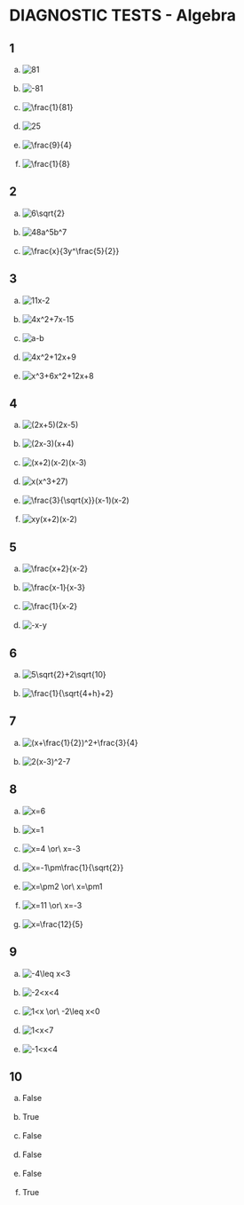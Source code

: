 # DIAGNOSTIC TESTS - Algebra

## 1
<ol type="a">
  <li><img title="81" src="https://latex.codecogs.com/gif.latex?81"/></li><br>
  <li><img title="-81" src="https://latex.codecogs.com/gif.latex?-81"/></li><br>
  <li><img title="\frac{1}{81}" src="https://latex.codecogs.com/gif.latex?%5Cfrac%7B1%7D%7B81%7D"/></li><br>
  <li><img title="25" src="https://latex.codecogs.com/gif.latex?25"/></li><br>
  <li><img title="\frac{9}{4}" src="https://latex.codecogs.com/gif.latex?%5Cfrac%7B9%7D%7B4%7D"/></li><br>
  <li><img title="\frac{1}{8}" src="https://latex.codecogs.com/gif.latex?%5Cfrac%7B1%7D%7B8%7D"/></li>
</ol>

## 2
<ol type="a">
  <li><img title="6\sqrt{2}" src="https://latex.codecogs.com/gif.latex?6%5Csqrt%7B2%7D"/></li><br>
  <li><img title="48a^5b^7" src="https://latex.codecogs.com/gif.latex?48a%5E5b%5E7"/></li><br>
  <li><img title="\frac{x}{3y^\frac{5}{2}}" src="https://latex.codecogs.com/gif.latex?%5Cfrac%7Bx%7D%7B3y%5E%5Cfrac%7B5%7D%7B2%7D%7D%7B%5Ccolor%7Bred%7D%28Incorrect%29%7D"/></li>
</ol>

## 3
<ol type="a">
  <li><img title="11x-2" src="https://latex.codecogs.com/gif.latex?11x-2"/></li><br>
  <li><img title="4x^2+7x-15" src="https://latex.codecogs.com/gif.latex?4x%5E2&plus;7x-15"/></li><br>
  <li><img title="a-b" src="https://latex.codecogs.com/gif.latex?a-b"/></li><br>
  <li><img title="4x^2+12x+9" src="https://latex.codecogs.com/gif.latex?4x%5E2&plus;12x&plus;9"/></li><br>
  <li><img title="x^3+6x^2+12x+8" src="https://latex.codecogs.com/gif.latex?x%5E3&plus;6x%5E2&plus;12x&plus;8"/></li>
</ol>

## 4
<ol type="a">
  <li><img title="(2x+5)(2x-5)" src="https://latex.codecogs.com/gif.latex?%282x&plus;5%29%282x-5%29"/></li><br>
  <li><img title="(2x-3)(x+4)" src="https://latex.codecogs.com/gif.latex?%282x-3%29%28x&plus;4%29"/></li><br>
  <li><img title="(x+2)(x-2)(x-3)" src="https://latex.codecogs.com/gif.latex?%28x&plus;2%29%28x-2%29%28x-3%29"/></li><br>
  <li><img title="x(x^3+27)" src="https://latex.codecogs.com/gif.latex?x%28x%5E3&plus;27%29%7B%5Ccolor%7Bred%7D%28Incorrect%29%7D"/></li><br>
  <li><img title="\frac{3}{\sqrt{x}}(x-1)(x-2)" src="https://latex.codecogs.com/gif.latex?%5Cfrac%7B3%7D%7B%5Csqrt%7Bx%7D%7D%28x-1%29%28x-2%29"/></li><br>
  <li><img title="xy(x+2)(x-2)" src="https://latex.codecogs.com/gif.latex?xy%28x&plus;2%29%28x-2%29"/></li>
</ol>

## 5
<ol type="a">
  <li><img title="\frac{x+2}{x-2}" src="https://latex.codecogs.com/gif.latex?%5Cfrac%7Bx&plus;2%7D%7Bx-2%7D"/></li><br>
  <li><img title="\frac{x-1}{x-3}" src="https://latex.codecogs.com/gif.latex?%5Cfrac%7Bx-1%7D%7Bx-3%7D"/></li><br>
  <li><img title="\frac{1}{x-2}" src="https://latex.codecogs.com/gif.latex?%5Cfrac%7B1%7D%7Bx-2%7D"/></li><br>
  <li><img title="-x-y" src="https://latex.codecogs.com/gif.latex?-x-y"/></li>
</ol>

## 6
<ol type="a">
  <li><img title="5\sqrt{2}+2\sqrt{10}" src="https://latex.codecogs.com/gif.latex?5%5Csqrt%7B2%7D&plus;2%5Csqrt%7B10%7D"/></li><br>
  <li><img title="\frac{1}{\sqrt{4+h}+2}" src="https://latex.codecogs.com/gif.latex?%5Cfrac%7B1%7D%7B%5Csqrt%7B4&plus;h%7D&plus;2%7D"/></li>
</ol>

## 7
<ol type="a">
  <li><img title="(x+\frac{1}{2})^2+\frac{3}{4}" src="https://latex.codecogs.com/gif.latex?%28x&plus;%5Cfrac%7B1%7D%7B2%7D%29%5E2&plus;%5Cfrac%7B3%7D%7B4%7D"/></li><br>
  <li><img title="2(x-3)^2-7" src="https://latex.codecogs.com/gif.latex?2%28x-3%29%5E2-7"/></li>
</ol>

## 8
<ol type="a">
  <li><img title="x=6" src="https://latex.codecogs.com/gif.latex?x%3D6"/></li><br>
  <li><img title="x=1" src="https://latex.codecogs.com/gif.latex?x%3D1"/></li><br>
  <li><img title="x=4 \or\ x=-3" src="https://latex.codecogs.com/gif.latex?x%3D4%20%5Cor%5C%20x%3D-3"/></li><br>
  <li><img title="x=-1\pm\frac{1}{\sqrt{2}}" src="https://latex.codecogs.com/gif.latex?x%3D-1%5Cpm%5Cfrac%7B1%7D%7B%5Csqrt%7B2%7D%7D"/></li><br>
  <li><img title="x=\pm2 \or\ x=\pm1" src="https://latex.codecogs.com/gif.latex?x%3D%5Cpm2%20%5Cor%5C%20x%3D%5Cpm1%7B%5Ccolor%7Bred%7D%28Incorrect%29%7D"/></li><br>
  <li><img title="x=11 \or\ x=-3" src="https://latex.codecogs.com/gif.latex?x%3D11%20%5Cor%5C%20x%3D-3%7B%5Ccolor%7Bred%7D%28Incorrect%29%7D"/></li><br>
  <li><img title="x=\frac{12}{5}" src="https://latex.codecogs.com/gif.latex?x%3D%5Cfrac%7B12%7D%7B5%7D"/></li>
</ol>

## 9
<ol type="a">
  <li><img title="-4\leq x<3" src="https://latex.codecogs.com/gif.latex?-4%5Cleq%20x%3C3"/></li><br>
  <li><img title="-2<x<4" src="https://latex.codecogs.com/gif.latex?-2%3Cx%3C4"/></li><br>
  <li><img title="1<x \or\ -2\leq x<0" src="https://latex.codecogs.com/gif.latex?1%3Cx%20%5Cor%5C%20-2%5Cleq%20x%3C0%7B%5Ccolor%7Bred%7D%28Incorrect%29%7D"/></li><br>
  <li><img title="1<x<7" src="https://latex.codecogs.com/gif.latex?1%3Cx%3C7"/></li><br>
  <li><img title="-1<x<4" src="https://latex.codecogs.com/gif.latex?-1%3Cx%3C4%7B%5Ccolor%7Bred%7D%28Incorrect%29%7D"/></li>
</ol>

## 10
<ol type="a">
  <li>False</li><br>
  <li>True</li><br>
  <li>False</li><br>
  <li>False</li><br>
  <li>False</li><br>
  <li>True</li>
</ol>

<!---

## TODO
<ol type="a">
  <li><img title="" src=""/></li><br>
  <li><img title="" src=""/></li>
</ol>

<li></li><br>

<li><img title="" src=""/></li><br>

%7B%5Ccolor%7Bred%7D%28Incorrect%29%7D

{\color{red}Incorrect}

 ![]()

--->
